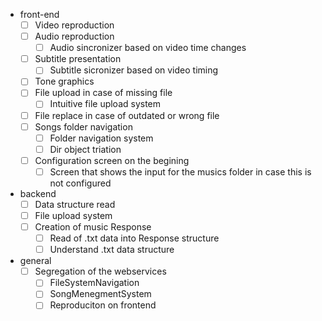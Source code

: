 - front-end
  - [ ] Video reproduction
  - [ ] Audio reproduction
    - [ ] Audio sincronizer based on video time changes
  - [ ] Subtitle presentation
    - [ ] Subtitle sicronizer based on video timing
  - [ ] Tone graphics
  - [ ] File upload in case of missing file
    - [ ] Intuitive file upload system
  - [ ] File replace in case of outdated or wrong file
  - [ ] Songs folder navigation
    - [ ] Folder navigation system
    - [ ] Dir object triation
  - [ ] Configuration screen on the begining
    - [ ] Screen that shows the input for the musics folder in case this is not configured
- backend
  - [ ] Data structure read
  - [ ] File upload system
  - [ ] Creation of music Response
    - [ ] Read of .txt data into Response structure
    - [ ] Understand .txt data structure
- general
  - [ ] Segregation of the webservices
    - [ ] FileSystemNavigation
    - [ ] SongMenegmentSystem
    - [ ] Reproduciton on frontend